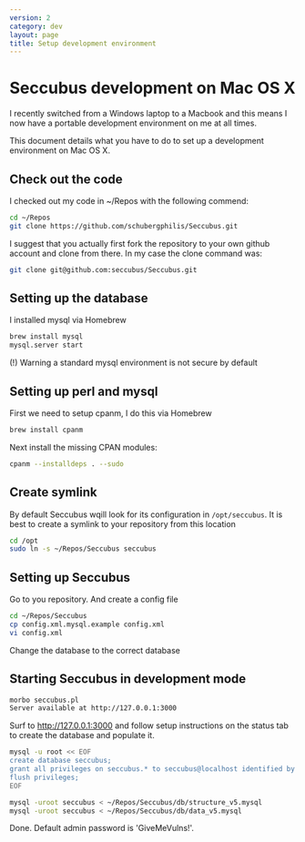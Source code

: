 ```yaml
---
version: 2
category: dev
layout: page
title: Setup development environment
---
```


Seccubus development on Mac OS X
================================

I recently switched from a Windows laptop to a Macbook and this means I now have a portable
development environment on me at all times.

This document details what you have to do to set up a development environment on Mac OS X.

Check out the code
------------------
I checked out my code in ~/Repos with the following commend:

```bash
cd ~/Repos
git clone https://github.com/schubergphilis/Seccubus.git
```

I suggest that you actually first fork the repository to your own github account and clone from there. In my case the clone command was:

```bash
git clone git@github.com:seccubus/Seccubus.git
```

Setting up the database
-----------------------
I installed mysql via Homebrew

```bash
brew install mysql
mysql.server start
```

(!) Warning a standard mysql environment is not secure by default

Setting up perl and mysql
-------------------------

First we need to setup cpanm, I do this via Homebrew

```bash
brew install cpanm
```

Next install the missing CPAN modules:

```bash
cpanm --installdeps . --sudo
```

Create symlink
--------------
By default Seccubus wqill look for its configuration in `/opt/seccubus`. It is best to create a symlink to your repository from this location

```bash
cd /opt
sudo ln -s ~/Repos/Seccubus seccubus
```


Setting up Seccubus
-------------------
Go to you repository. And create a config file
	
```bash
cd ~/Repos/Seccubus
cp config.xml.mysql.example config.xml
vi config.xml
```

Change the database to the correct database

Starting Seccubus in development mode
-------------------------------------

```bash
morbo seccubus.pl
Server available at http://127.0.0.1:3000
```

Surf to <http://127.0.0.1:3000> and follow setup instructions on the status tab to create the database and populate it.

```bash
mysql -u root << EOF
create database seccubus;
grant all privileges on seccubus.* to seccubus@localhost identified by 'seccubus';
flush privileges;
EOF

mysql -uroot seccubus < ~/Repos/Seccubus/db/structure_v5.mysql
mysql -uroot seccubus < ~/Repos/Seccubus/db/data_v5.mysql
```

Done. Default admin password is 'GiveMeVulns!'.